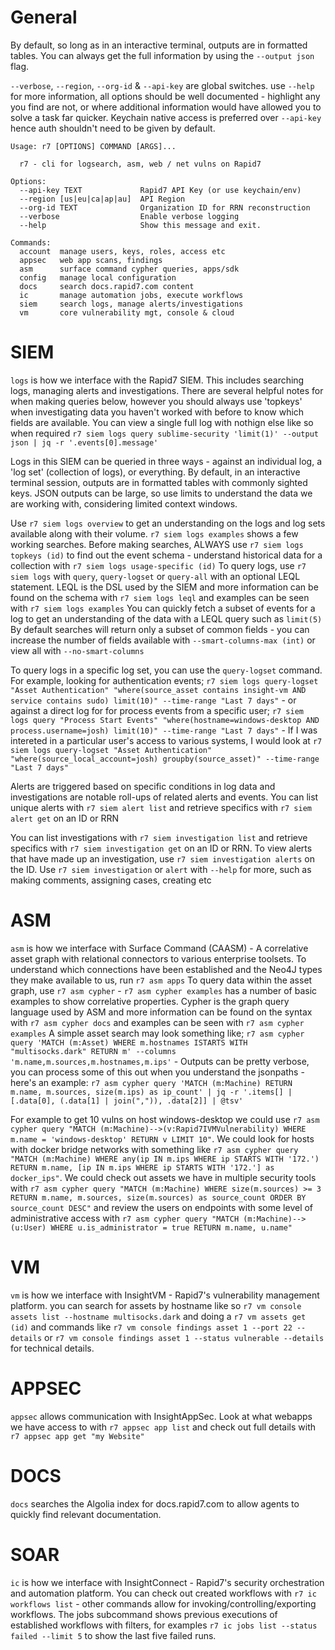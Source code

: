 # General

By default, so long as in an interactive terminal, outputs are in formatted tables. You can always get the full information by using the `--output json` flag.

`--verbose`, `--region`, `--org-id` & `--api-key` are global switches. use `--help` for more information, all options should be well documented - highlight any you find are not, or where additional information would have allowed you to solve a task far quicker. Keychain native access is preferred over `--api-key` hence auth shouldn't need to be given by default. 

```
Usage: r7 [OPTIONS] COMMAND [ARGS]...

  r7 - cli for logsearch, asm, web / net vulns on Rapid7

Options:
  --api-key TEXT             Rapid7 API Key (or use keychain/env)
  --region [us|eu|ca|ap|au]  API Region
  --org-id TEXT              Organization ID for RRN reconstruction
  --verbose                  Enable verbose logging
  --help                     Show this message and exit.

Commands:
  account  manage users, keys, roles, access etc
  appsec   web app scans, findings
  asm      surface command cypher queries, apps/sdk
  config   manage local configuration
  docs     search docs.rapid7.com content
  ic       manage automation jobs, execute workflows
  siem     search logs, manage alerts/investigations
  vm       core vulnerability mgt, console & cloud
  ```

# SIEM

`logs` is how we interface with the Rapid7 SIEM. This includes searching logs, managing alerts and investigations. There are several helpful notes for when making queries below, however you should always use 'topkeys' when investigating data you haven't worked with before to know which fields are available. You can view a single full log with nothign else like so when required ``r7 siem logs query sublime-security 'limit(1)' --output json | jq -r '.events[0].message'``

Logs in this SIEM can be queried in three ways - against an individual log, a 'log set' (collection of logs), or everything. By default, in an interactive terminal session, outputs are in formatted tables with commonly sighted keys. JSON outputs can be large, so use limits to understand the data we are working with, considering limited context windows.

Use `r7 siem logs overview` to get an understanding on the logs and log sets available along with their volume. `r7 siem logs examples` shows a few working searches.
Before making searches, ALWAYS use `r7 siem logs topkeys (id)` to find out the event schema - understand historical data for a collection with `r7 siem logs usage-specific (id)`
To query logs, use `r7 siem logs` with `query`, `query-logset` or `query-all` with an optional LEQL statement.
LEQL is the DSL used by the SIEM and more information can be found on the schema with `r7 siem logs leql` and examples can be seen with `r7 siem logs examples`
You can quickly fetch a subset of events for a log to get an understanding of the data with a LEQL query such as `limit(5)`
By default searches will return only a subset of common fields - you can increase the number of fields available with `--smart-columns-max (int)` or view all with `--no-smart-columns`

To query logs in a specific log set, you can use the `query-logset` command. For example, looking for authentication events; `r7 siem logs query-logset "Asset Authentication" "where(source_asset contains insight-vm AND service contains sudo) limit(10)" --time-range "Last 7 days"` - or against a direct log for for process events from a specific user; `r7 siem logs query "Process Start Events" "where(hostname=windows-desktop AND process.username=josh) limit(10)" --time-range "Last 7 days"` - If I was intereted in a particular user's access to various systems, I would look at `r7 siem logs query-logset "Asset Authentication" "where(source_local_account=josh) groupby(source_asset)" --time-range "Last 7 days"`

Alerts are triggered based on specific conditions in log data and investigations are notable roll-ups of related alerts and events. You can list unique alerts with `r7 siem alert list` and retrieve specifics with `r7 siem alert get` on an ID or RRN

You can list investigations with `r7 siem investigation list` and retrieve specifics with `r7 siem investigation get` on an ID or RRN. To view alerts that have made up an investigation, use `r7 siem investigation alerts` on the ID.
Use `r7 siem investigation` or `alert` with `--help` for more, such as making comments, assigning cases, creating etc

# ASM

`asm` is how we interface with Surface Command (CAASM) - A correlative asset graph with relational connectors to various enterprise toolsets.
To understand which connections have been established and the Neo4J types they make available to us, run `r7 asm apps`
To query data within the asset graph, use `r7 asm cypher` - `r7 asm cypher examples` has a number of basic examples to show correlative properties.
Cypher is the graph query language used by ASM and more information can be found on the syntax with `r7 asm cypher docs` and examples can be seen with `r7 asm cypher examples`
A simple asset search may look something like; `r7 asm cypher query 'MATCH (m:Asset) WHERE m.hostnames ISTARTS WITH "multisocks.dark" RETURN m' --columns 'm.name,m.sources,m.hostnames,m.ips'` - Outputs can be pretty verbose, you can process some of this out when you understand the jsonpaths - here's an example: `r7 asm cypher query 'MATCH (m:Machine) RETURN m.name, m.sources, size(m.ips) as ip_count' | jq -r '.items[] | [.data[0], (.data[1] | join(",")), .data[2]] | @tsv'`

For example to get 10 vulns on host windows-desktop we could use `r7 asm cypher query "MATCH (m:Machine)-->(v:Rapid7IVMVulnerability) WHERE m.name = 'windows-desktop' RETURN v LIMIT 10"`. We could look for hosts with docker bridge networks with something like `r7 asm cypher query "MATCH (m:Machine) WHERE any(ip IN m.ips WHERE ip STARTS WITH '172.') RETURN m.name, [ip IN m.ips WHERE ip STARTS WITH '172.'] as docker_ips"`. We could check out assets we have in multiple security tools with `r7 asm cypher query "MATCH (m:Machine) WHERE size(m.sources) >= 3 RETURN m.name, m.sources, size(m.sources) as source_count ORDER BY source_count DESC"` and review the users on endpoints with some level of administrative access with `r7 asm cypher query "MATCH (m:Machine)-->(u:User) WHERE u.is_administrator = true RETURN m.name, u.name"`


# VM

`vm` is how we interface with InsightVM - Rapid7's vulnerability management platform. you can search for assets by hostname like so `r7 vm console assets list --hostname multisocks.dark` and doing a `r7 vm assets get (id)`  and commands like `r7 vm console findings asset 1 --port 22 --details` or `r7 vm console findings asset 1 --status vulnerable --details` for technical details.

# APPSEC

`appsec` allows communication with InsightAppSec. Look at what webapps we have access to with `r7 appsec app list` and check out full details with `r7 appsec app get "my Website"`

# DOCS

`docs` searches the Algolia index for docs.rapid7.com to allow agents to quickly find relevant documentation.

# SOAR

`ic` is how we interface with InsightConnect - Rapid7's security orchestration and automation platform.
You can check out created workflows with `r7 ic workflows list` - other commands allow for invoking/controlling/exporting workflows.
The jobs subcommand shows previous executions of established workflows with filters, for examples `r7 ic jobs list --status failed --limit 5` to show the last five failed runs.
